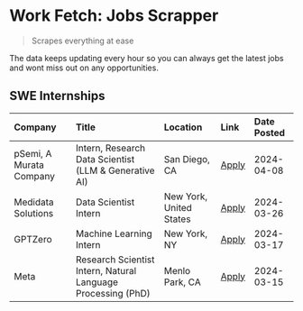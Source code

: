 # Work Fetch: Jobs Scrapper
> Scrapes everything at ease

The data keeps updating every hour so you can always get the latest jobs and wont miss out on any opportunities.

## SWE Internships
<!--START_SECTION:workfetch-->
| Company                 | Title                                                        | Location                | Link                                                                                                                                                                                                                                                                         | Date Posted   |
|:------------------------|:-------------------------------------------------------------|:------------------------|:-----------------------------------------------------------------------------------------------------------------------------------------------------------------------------------------------------------------------------------------------------------------------------|:--------------|
| pSemi, A Murata Company | Intern, Research Data Scientist (LLM & Generative AI)        | San Diego, CA           | [Apply](https://www.linkedin.com/jobs/view/intern-research-data-scientist-llm-generative-ai-at-psemi-a-murata-company-3887074168?position=3&pageNum=0&refId=od6N%2BpfbQAqyY0Uh0wt7Pg%3D%3D&trackingId=JJVOEnTAtXXQOVu1peoHDw%3D%3D&trk=public_jobs_jserp-result_search-card) | 2024-04-08    |
| Medidata Solutions      | Data Scientist Intern                                        | New York, United States | [Apply](https://www.linkedin.com/jobs/view/data-scientist-intern-at-medidata-solutions-3810253704?position=8&pageNum=0&refId=od6N%2BpfbQAqyY0Uh0wt7Pg%3D%3D&trackingId=sh1RHoA%2B1p2qqUbsVXhImA%3D%3D&trk=public_jobs_jserp-result_search-card)                              | 2024-03-26    |
| GPTZero                 | Machine Learning Intern                                      | New York, NY            | [Apply](https://www.linkedin.com/jobs/view/machine-learning-intern-at-gptzero-3860723963?position=7&pageNum=0&refId=od6N%2BpfbQAqyY0Uh0wt7Pg%3D%3D&trackingId=rajG5sBrWeCL0JAXk7yUeQ%3D%3D&trk=public_jobs_jserp-result_search-card)                                         | 2024-03-17    |
| Meta                    | Research Scientist Intern, Natural Language Processing (PhD) | Menlo Park, CA          | [Apply](https://www.linkedin.com/jobs/view/research-scientist-intern-natural-language-processing-phd-at-meta-3858718375?position=9&pageNum=0&refId=od6N%2BpfbQAqyY0Uh0wt7Pg%3D%3D&trackingId=%2FaHfbu6hwJWvPAYins5fYw%3D%3D&trk=public_jobs_jserp-result_search-card)        | 2024-03-15    |
<!--END_SECTION:workfetch-->
